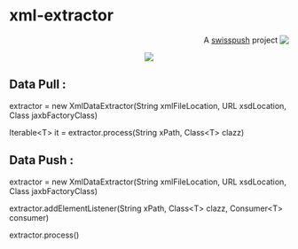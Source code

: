 # xml-extractor

<p align='right'>A <a href="http://www.swisspush.org">swisspush</a> project <a href="http://www.swisspush.org" border=0><img align="top"  src='https://1.gravatar.com/avatar/cf7292487846085732baf808def5685a?s=32'></a></p>

<p align='center'><img src='https://user-images.githubusercontent.com/692124/54452860-6512c800-4756-11e9-8e7f-6033f2b77c54.png' /></p>

## Data Pull :

extractor = new XmlDataExtractor(String xmlFileLocation, URL xsdLocation, Class jaxbFactoryClass)

Iterable\<T> it = extractor.process(String xPath, Class\<T> clazz)


## Data Push :

extractor = new XmlDataExtractor(String xmlFileLocation, URL xsdLocation, Class jaxbFactoryClass)

extractor.addElementListener(String xPath, Class\<T> clazz, Consumer\<T> consumer)
  
extractor.process()
